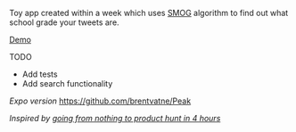 Toy app created within a week which uses [SMOG](https://en.wikipedia.org/wiki/SMOG) algorithm to find out what school grade your tweets are.

[Demo](https://youtu.be/jHoGybJSTGw)

TODO
- Add tests
- Add search functionality

*Expo version* https://github.com/brentvatne/Peak

*Inspired by* [*going from nothing to product hunt in 4 hours*](https://medium.com/@johnnylin/going-from-nothing-to-product-hunt-in-4-hours-89cfb67977b3)

